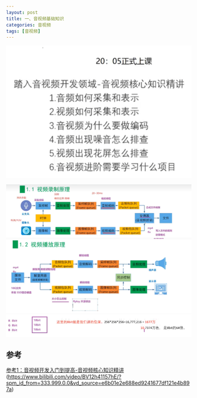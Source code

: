 ```yaml
---
layout: post
title: 一、音视频基础知识
categories: 音视频
tags: [音视频]
---
```


![Alt text](/assets/StreamingMedia/image.png)

![Alt text](/assets/StreamingMedia/image-1.png)
![Alt text](/assets/StreamingMedia/image-2.png)
![Alt text](/assets/StreamingMedia/image-4.png)
## 参考

[参考1：音视频开发入门到提高-音视频核心知识精讲](音视频开发入门到提高-音视频核心知识精讲)(https://www.bilibili.com/video/BV12h41157hE/?spm_id_from=333.999.0.0&vd_source=e6b01e2e688ed9241677df121e4b897a)